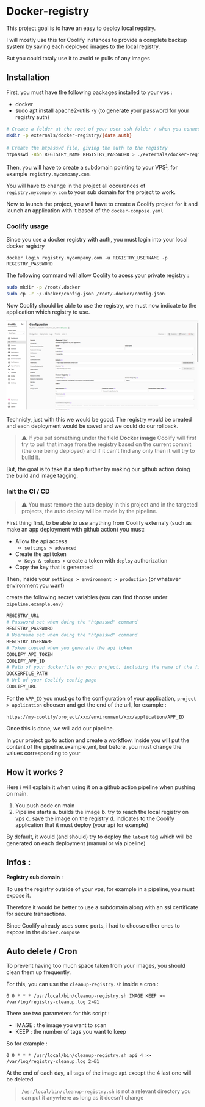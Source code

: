 # Docker-registry

This project goal is to have an easy to deploy local regsitry.

I will mostly use this for Coolify instances to provide a complete backup system by saving each deployed images to the local registry.

But you could totaly use it to avoid re pulls of any images


## Installation

First, you must have the following packages installed to your vps :
- docker
- sudo apt install apache2-utils -y (to generate your password for your registry auth)

```bash
# Create a folder at the root of your user ssh folder / when you connect with ssh
mkdir -p externals/docker-registry/{data,auth}

# Create the htpasswd file, giving the auth to the registry
htpasswd -Bbn REGISTRY_NAME REGISTRY_PASSWORD > ./externals/docker-registry/auth/htpasswd
```

Then, you will have to create a subdomain pointing to your VPS<sup>[1](#registry-sub-domain)</sup>, for example `registry.mycompany.com`.

You will have to change in the project all occurences of `registry.mycompany.com` to your sub domain for the project to work.

Now to launch the project, you will have to create a Coolify project for it and launch an application with it based of the `docker-compose.yaml`

### Coolify usage

Since you use a docker registry with auth, you must login into your local docker registry

```
docker login registry.mycompany.com -u REGISTRY_USERNAME -p REGISTRY_PASSWORD
```

The following command will allow Coolify to acess your private registry :

```bash
sudo mkdir -p /root/.docker
sudo cp -r ~/.docker/config.json /root/.docker/config.json
```

Now Coolify should be able to use the registry, we must now indicate to the application which registry to use.

![Screenshot of a project application in Coolify showing the config meaning to show how / where to put the docker registry for the app to use it properly.](./coolify_registry.png)

Technicly, just with this we would be good. The registry would be created and each deployment would be saved and we could do our rollback.

> ⚠️ If you put something under the field **Docker image** Coolify will first try to pull that image from the registry based on the current commit (the one being deployed) and if it can't find any only then it will try to build it.

But, the goal is to take it a step further by making our github action doing the build and image tagging.

### Init the CI / CD

> ⚠️ You must remove the auto deploy in this project and in the targeted projects, the auto deploy will be made by the pipeline.

First thing first, to be able to use anything from Coolify externaly (such as make an app deployment with github action) you must:

- Allow the api access
    - `settings > advanced`
- Create the api token
    - `Keys & tokens >` create a token with `deploy` authorization
- Copy the key that is generated

Then, inside your
`settings > environment > production` (or whatever environment you want)

create the following secret variables (you can find thoose under `pipeline.example.env`)

```bash
REGISTRY_URL
# Password set when doing the "htpasswd" command
REGISTRY_PASSWORD
# Username set when doing the "htpasswd" command
REGISTRY_USERNAME
# Token copied when you generate the api token
COOLIFY_API_TOKEN
COOLIFY_APP_ID
# Path of your dockerfile on your project, including the name of the file
DOCKERFILE_PATH
# Url of your Coolify config page
COOLIFY_URL
```

For the `APP_ID` you must go to the configuration of your application, `project > application` choosen and get the end of the url, for example :

`https://my-coolify/project/xxx/environment/xxx/application/APP_ID`

Once this is done, we will add our pipeline.

In your project go to action and create a workflow. Inside you will put the content of the pipeline.example.yml, but before, you must change the values corresponding to your 

## How it works ?

Here i will explain it when using it on a github action pipeline when pushing on main.

1. You push code on main
2. Pipeline starts
    a. builds the image
    b. try to reach the local registry on vps
    c. save the image on the registry
    d. indicates to the Coolify application that it must deploy (your api for example)

By default, it would (and should) try to deploy the `latest` tag which will be generated on each deployment (manual or via pipeline)

## Infos :

<a id="#registry-sub-domain"></a> **Registry sub domain** :

To use the registry outside of your vps, for example in a pipeline, you must expose it.

Therefore it would be better to use a subdomain along with an ssl certificate for secure transactions.

Since Coolify already uses some ports, i had to choose other ones to expose in the `docker.compose`


## Auto delete / Cron

To prevent having too much space taken from your images, you should clean them up frequently.

For this, you can use the `cleanup-registry.sh` inside a cron :

```
0 0 * * * /usr/local/bin/cleanup-registry.sh IMAGE KEEP >> /var/log/registry-cleanup.log 2>&1
```

There are two parameters for this script :
- IMAGE : the image you want to scan
- KEEP : the number of tags you want to keep

So for example :

```
0 0 * * * /usr/local/bin/cleanup-registry.sh api 4 >> /var/log/registry-cleanup.log 2>&1
```

At the end of each day, all tags of the image `api` except the 4 last one will be deleted

> `/usr/local/bin/cleanup-registry.sh` is not a relevant directory you can put it anywhere as long as it doesn't change 